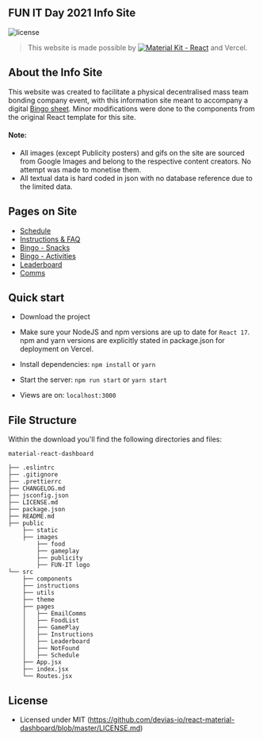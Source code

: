 ## FUN IT Day 2021 Info Site
![license](https://img.shields.io/badge/license-MIT-blue.svg)

> This website is made possible by [![Material Kit - React](https://s3.eu-west-2.amazonaws.com/devias/products/react-material-dashboard/react-material-free-xl.jpg)](https://react-material-dashboard.devias.io/) and Vercel.

## About the Info Site
This website was created to facilitate a physical decentralised mass team bonding company event, with this information site meant to accompany a digital [Bingo sheet](bingobaker.com). Minor modifications were done to the components from the original React template for this site.

#### Note:
- All images (except Publicity posters) and gifs on the site are sourced from Google Images and belong to the respective content creators. No attempt was made to monetise them.
- All textual data is hard coded in json with no database reference due to the limited data.

## Pages on Site

- [Schedule](https://funitday-21.vercel.app/app/schedule)
- [Instructions & FAQ](https://funitday-21.vercel.app/app/instructions)
- [Bingo - Snacks](https://funitday-21.vercel.app/app/eat)
- [Bingo - Activities](https://funitday-21.vercel.app/app/gameplay)
- [Leaderboard](https://funitday-21.vercel.app/app/leaderboard)
- [Comms](https://funitday-21.vercel.app/app/publicity)

## Quick start

- Download the project

- Make sure your NodeJS and npm versions are up to date for `React 17`. npm and yarn versions are explicitly stated in package.json for deployment on Vercel.

- Install dependencies: `npm install` or `yarn`

- Start the server: `npm run start` or `yarn start`

- Views are on: `localhost:3000`

## File Structure

Within the download you'll find the following directories and files:

```
material-react-dashboard

├── .eslintrc
├── .gitignore
├── .prettierrc
├── CHANGELOG.md
├── jsconfig.json
├── LICENSE.md
├── package.json
├── README.md
├── public
	├── static
	├── images
		├── food
		├── gameplay
		├── publicity
		├── FUN-IT logo
└── src
	├── components
	├── instructions
	├── utils
	├── theme
	├── pages
	│	├── EmailComms
	│	├── FoodList
	│	├── GamePlay
	│	├── Instructions
	│	├── Leaderboard
	│	├── NotFound
	│	├── Schedule
	├── App.jsx
	├── index.jsx
	└── Routes.jsx
```
## License

- Licensed under MIT (https://github.com/devias-io/react-material-dashboard/blob/master/LICENSE.md)
